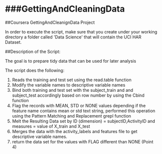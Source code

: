 ###GettingAndCleaningData
======================

##Coursera GettingAndCleanignData Project

In order to execute the script, make sure that you create under your working directory a folder called 'Data Science' that will contain the UCI HAR Dataset.

##Description of the Script:

The goal is to prepare tidy data that can be used for later analysis

The script does the following:

  1) Reads the training and test set using the read.table function
  2) Modify the variable names to descriptive variable names
  3) Bind both training and test set with the subject_train and and subject_test accordingly based on row number by using the Cbind function
  4) Flag the records with MEAN, STD or NONE values depending if the feature name contains mean or std text string, performed this operation using the Pattern Matching and Replacement grepl function
  5) Melt the Resulting Data set by ID (dimension) = subjectID,ActivityID and measures = value of X_train and X_test
  6) Merges the data with the activity_labels and features file to get descriptive variable names.
  7) return the data set for the values with FLAG different than NONE (Point 4)

